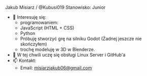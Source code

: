 Jakub Misiarz / @Kubusi019
Stanowisko: Junior
- 👀 Interesuję się:
  -  programowaniem:
    - JavaScript (HTML + CSS)
    - Python
  - Próbuję stworzyć grę na silniku Godot (Żadnej jeszcze nie skończyłem)
  -  trochę modeluję w 3D w Blenderze.
- 🌱 W tej chwili uczę się obsługi Linux Server i GitHub'a
- 📫 Kontakt:
    - Email: misiarzjakub06@gmail.com
<!-- - ⚡ Fun fact: ... 
- 💞️ I’m looking to collaborate on ... -->

<!---
Kubusi019/Kubusi019 is a ✨ special ✨ repository because its `README.md` (this file) appears on your GitHub profile.
You can click the Preview link to take a look at your changes.
--->
